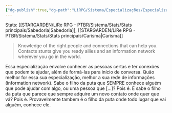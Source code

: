 ```yaml
---
{"dg-publish":true,"dg-path":"LiRPG/Sistema/Especializações/Especializações existentes/Networking.md","permalink":"/li-rpg/sistema/especializacoes/especializacoes-existentes/networking/","created":"2025-01-11T22:49:55.493-03:00","updated":"2025-01-12T02:34:52.355-03:00"}
---
```



Stats: [[STARGARDEN/LiRe RPG - PTBR/Sistema/Stats/Stats principais/Sabedoria\|Sabedoria]], [[STARGARDEN/LiRe RPG - PTBR/Sistema/Stats/Stats principais/Carisma\|Carisma]]

> Knowledge of the right people and connections that can help you. Contacts stunts give you ready allies and an information network wherever you go in the world.

Essa especialização envolve conhecer as pessoas certas e ter conexões que podem te ajudar, além de formá-las para início de conversa. Quão melhor for essa sua especialização, melhor a sua rede de informações (information network). Sabe o filho da puta que SEMPRE conhece alguém que pode ajudar com algo, ou uma pessoa que […]? Pois é. E sabe o filho da puta que parece que sempre adquire um novo contato onde quer que vá? Pois é. Provavelmente tambem é o filho da puta onde todo lugar que vai alguém, conhece ele.